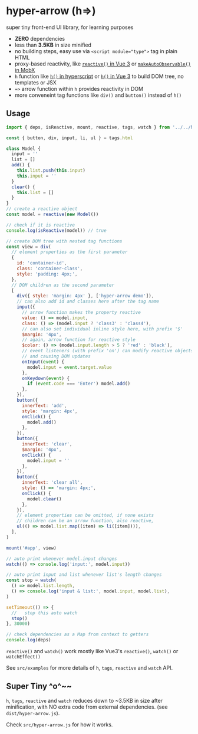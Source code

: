 # hyper-arrow (h=>)

super tiny front-end UI library, for learning purposes

- **ZERO** dependencies
- less than **3.5KB** in size minified
- no building steps, easy use via `<script module="type">` tag in plain HTML
- proxy-based reactivity, like [`reactive()` in Vue 3](https://vuejs.org/api/reactivity-core.html#reactive) or [`makeAutoObservable()` in MobX](https://mobx.js.org/observable-state.html#makeautoobservable)
- `h` function like [`h()` in hyperscript](https://github.com/hyperhype/hyperscript) or [`h()` in Vue 3](https://vuejs.org/api/render-function.html#h) to build DOM tree, no templates or JSX
- `=>` arrow function within `h` provides reactivity in DOM
- more conveneint tag functions like `div()` and `button()` instead of `h()`

## Usage

```js
import { deps, isReactive, mount, reactive, tags, watch } from '../../hyper-arrow.js'

const { button, div, input, li, ul } = tags.html

class Model {
  input = ''
  list = []
  add() {
    this.list.push(this.input)
    this.input = ''
  }
  clear() {
    this.list = []
  }
}
// create a reactive object
const model = reactive(new Model())

// check if it is reactive
console.log(isReactive(model)) // true

// create DOM tree with nested tag functions
const view = div(
  // element properties as the first parameter
  {
    id: 'container-id',
    class: 'container-class',
    style: 'padding: 4px;',
  },
  // DOM children as the second parameter
  [
    div({ style: 'margin: 4px' }, ['hyper-arrow demo']),
    // can also add id and classes here after the tag name
    input({
      // arrow function makes the property reactive
      value: () => model.input,
      class: () => (model.input ? 'class3' : 'class4'),
      // can also set individual inline style here, with prefix '$'
      $margin: '4px',
      // again, arrow function for reactive style
      $color: () => (model.input.length > 5 ? 'red' : 'black'),
      // event listeners (with prefix 'on') can modify reactive objects
      // and causing DOM updates
      onInput(event) {
        model.input = event.target.value
      },
      onKeydown(event) {
        if (event.code === 'Enter') model.add()
      },
    }),
    button({
      innerText: 'add',
      style: 'margin: 4px',
      onClick() {
        model.add()
      },
    }),
    button({
      innerText: 'clear',
      $margin: '4px',
      onClick() {
        model.input = ''
      },
    }),
    button({
      innerText: 'clear all',
      style: () => 'margin: 4px;',
      onClick() {
        model.clear()
      },
    }),
    // element properties can be omitted, if none exists
    // children can be an arrow function, also reactive,
    ul(() => model.list.map((item) => li([item]))),
  ],
)

mount('#app', view)

// auto print whenever model.input changes
watch(() => console.log('input:', model.input))

// auto print input and list whenever list's length changes
const stop = watch(
  () => model.list.length,
  () => console.log('input & list:', model.input, model.list),
)

setTimeout(() => {
  //   stop this auto watch
  stop()
}, 30000)

// check dependencies as a Map from context to getters
console.log(deps)
```

`reactive()` and `watch()` work mostly like Vue3's `reactive()`, `watch()` or `watchEffect()`

See `src/examples` for more details of `h`, `tags`, `reactive` and `watch` API.

## Super Tiny ^o^~~

`h`, `tags`, `reactive` and `watch` reduces down to ~3.5KB in size after minification, with NO extra code from external dependencies. (see `dist/hyper-arrow.js`).

Check `src/hyper-arrow.js` for how it works.
